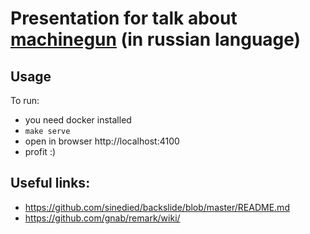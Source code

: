 # Presentation for talk about [machinegun](https://github.com/rbkmoney/machinegun) (in russian language)

## Usage

To run:

 - you need docker installed
 - `make serve`
 - open in browser http://localhost:4100
 - profit :)

## Useful links:

 - https://github.com/sinedied/backslide/blob/master/README.md
 - https://github.com/gnab/remark/wiki/
